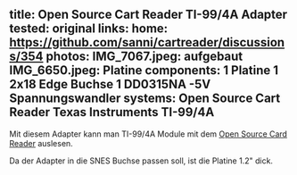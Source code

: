 title: Open Source Cart Reader TI-99/4A Adapter
tested: original
links:
    home: https://github.com/sanni/cartreader/discussions/354
photos:
    IMG_7067.jpeg: aufgebaut
    IMG_6650.jpeg: Platine
components:
    1 Platine
    1 2x18 Edge Buchse
    1 DD0315NA -5V Spannungswandler
systems:
    Open Source Cart Reader
    Texas Instruments TI-99/4A
---
Mit diesem Adapter kann man TI-99/4A Module mit dem [Open Source Card Reader](https://github.com/sanni/cartreader) auslesen.

Da der Adapter in die SNES Buchse passen soll, ist die Platine 1.2" dick.
